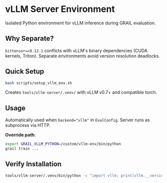 # vLLM Server Environment

Isolated Python environment for vLLM inference during GRAIL evaluation.

## Why Separate?

`bittensor==9.12.1` conflicts with vLLM's binary dependencies (CUDA kernels, Triton). Separate environments avoid version resolution deadlocks.

## Quick Setup

```bash
bash scripts/setup_vllm_env.sh
```

Creates `tools/vllm-server/.venv/` with vLLM v0.7+ and compatible torch.

## Usage

Automatically used when `backend="vllm"` in `EvalConfig`. Server runs as subprocess via HTTP.

**Override path**:
```bash
export GRAIL_VLLM_PYTHON=/custom/vllm-env/bin/python
grail train ...
```

## Verify Installation

```bash
tools/vllm-server/.venv/bin/python -c "import vllm; print(vllm.__version__)"
```

